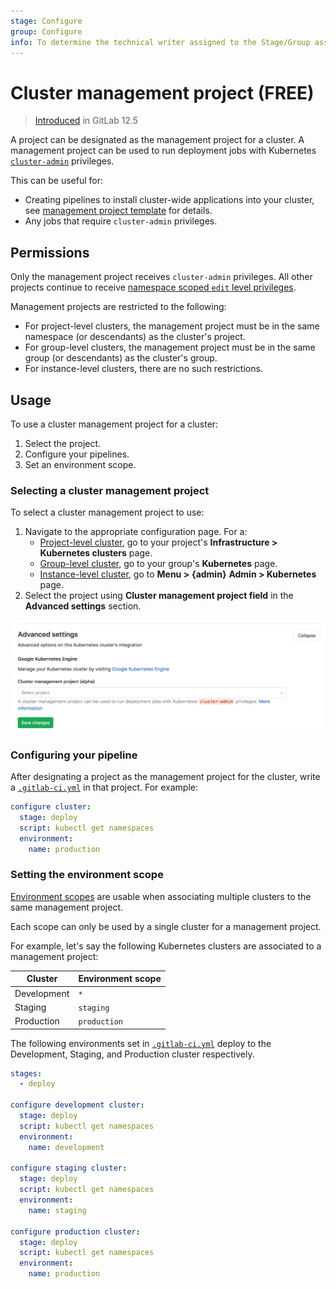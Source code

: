```yaml
---
stage: Configure
group: Configure
info: To determine the technical writer assigned to the Stage/Group associated with this page, see https://about.gitlab.com/handbook/engineering/ux/technical-writing/#assignments
---
```


# Cluster management project **(FREE)**

> [Introduced](https://gitlab.com/gitlab-org/gitlab/-/issues/32810) in GitLab 12.5

A project can be designated as the management project for a cluster.
A management project can be used to run deployment jobs with
Kubernetes
[`cluster-admin`](https://kubernetes.io/docs/reference/access-authn-authz/rbac/#user-facing-roles)
privileges.

This can be useful for:

- Creating pipelines to install cluster-wide applications into your cluster, see [management project template](management_project_template.md) for details.
- Any jobs that require `cluster-admin` privileges.

## Permissions

Only the management project receives `cluster-admin` privileges. All
other projects continue to receive [namespace scoped `edit` level privileges](../project/clusters/cluster_access.md#rbac-cluster-resources).

Management projects are restricted to the following:

- For project-level clusters, the management project must be in the same
  namespace (or descendants) as the cluster's project.
- For group-level clusters, the management project must be in the same
  group (or descendants) as the cluster's group.
- For instance-level clusters, there are no such restrictions.

## Usage

To use a cluster management project for a cluster:

1. Select the project.
1. Configure your pipelines.
1. Set an environment scope.

### Selecting a cluster management project

To select a cluster management project to use:

1. Navigate to the appropriate configuration page. For a:
   - [Project-level cluster](../project/clusters/index.md), go to your project's
     **Infrastructure > Kubernetes clusters** page.
   - [Group-level cluster](../group/clusters/index.md), go to your group's **Kubernetes**
     page.
   - [Instance-level cluster](../instance/clusters/index.md), go to **Menu >** **{admin}** **Admin > Kubernetes** page.
1. Select the project using **Cluster management project field** in the **Advanced settings**
   section.

![Selecting a cluster management project under Advanced settings](img/advanced-settings-cluster-management-project-v12_5.png)

### Configuring your pipeline

After designating a project as the management project for the cluster,
write a [`.gitlab-ci.yml`](../../ci/yaml/README.md) in that project. For example:

```yaml
configure cluster:
  stage: deploy
  script: kubectl get namespaces
  environment:
    name: production
```

### Setting the environment scope

[Environment
scopes](../project/clusters/index.md#setting-the-environment-scope)
are usable when associating multiple clusters to the same management
project.

Each scope can only be used by a single cluster for a management project.

For example, let's say the following Kubernetes clusters are associated
to a management project:

| Cluster     | Environment scope |
| ----------- | ----------------- |
| Development | `*`               |
| Staging     | `staging`         |
| Production  | `production`      |

The following environments set in
[`.gitlab-ci.yml`](../../ci/yaml/README.md) deploy to the
Development, Staging, and Production cluster respectively.

```yaml
stages:
  - deploy

configure development cluster:
  stage: deploy
  script: kubectl get namespaces
  environment:
    name: development

configure staging cluster:
  stage: deploy
  script: kubectl get namespaces
  environment:
    name: staging

configure production cluster:
  stage: deploy
  script: kubectl get namespaces
  environment:
    name: production
```
